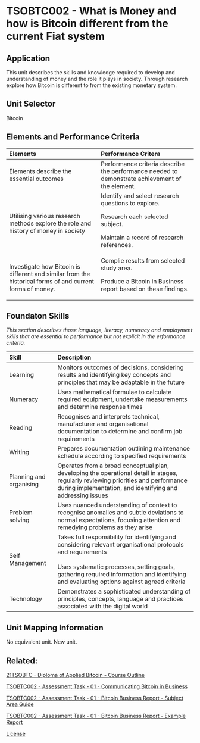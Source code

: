 # TSOBTC002 - What is Money and how is Bitcoin different from the current Fiat system

## Application
This unit describes the skills and knowledge required to develop and understanding of money and the role it plays in society. Through research explore how Bitcoin is different to from the existing monetary system.

## Unit Selector
Bitcoin

## Elements and Performance Criteria
Elements | Performance Critera
| :--- | :---
Elements describe the essential outcomes  | Performance criteria describe the performance needed to demonstrate achievement of the element.
Utilising various research methods explore the role and history of money in society  |Identify and select research questions to explore.<p><p> Research each selected subject.<p>Maintain a record of research references.
Investigate how Bitcoin is different and similar from the historical forms of and current forms of money.| Complie results from selected study area.<p><p><p>Produce a Bitcoin in Business report based on these findings.



## Foundaton Skills
*This section describes those language, literacy, numeracy and employment skills that are essential to performance but not explicit in the erformance criteria.*

Skill  | Description
| :--- | :---
Learning |Monitors outcomes of decisions, considering results and identifying key concepts and principles that may be adaptable in the future
Numeracy |Uses mathematical formulae to calculate required equipment, undertake measurements and determine response times
Reading |Recognises and interprets technical, manufacturer and organisational documentation to determine and confirm job requirements
Writing | Prepares documentation outlining maintenance schedule according to specified requirements
Planning and organising |Operates from a broad conceptual plan, developing the operational detail in stages, regularly reviewing priorities and performance during implementation, and identifying and addressing issues
Problem solving |Uses nuanced understanding of context to recognise anomalies and subtle deviations to normal expectations, focusing attention and remedying problems as they arise
Self Management | Takes full responsibility for identifying and considering relevant organisational protocols and requirements<br><br>Uses systematic processes, setting goals, gathering required information and identifying and evaluating options against agreed criteria
Technology |Demonstrates a sophisticated understanding of principles, concepts, language and practices associated with the digital world


## Unit Mapping Information
No equivalent unit. New unit.

## Related:

[21TSOBTC - Diploma of Applied Bitcoin - Course Outline](/Course-Outline.md)

[TSOBTC002 - Assessment Task - 01 - Communicating Bitcoin in Business](/Assessment-Tasks/TSOBTC002-Assessment-Tasks-01.md)

[TSOBTC002 - Assessment Task - 01 - Bitcoin Business Report - Subject Area Guide](/Resources/Student/TSOBTC002/TSOBTC002-AT01-Bitcoin-Business-Report-Outline.md)

[TSOBTC002 - Assessment Task - 01 - Bitcoin Business Report - Example Report](/Resources/Student/TSOBTC002/TSOBTC002-AT01-research-report-history-of-money-bitcoin.md)

[License](/LICENSE)

